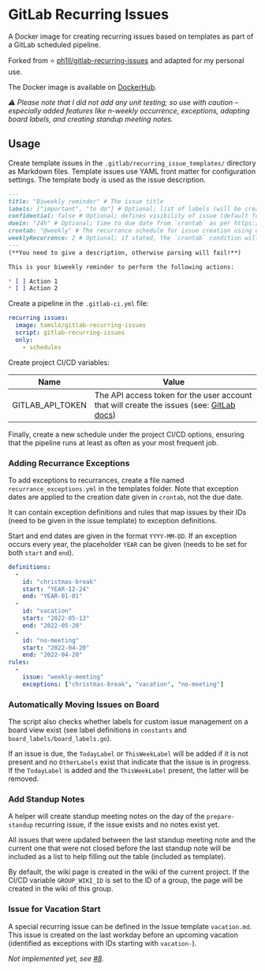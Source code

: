 # GitLab Recurring Issues

A Docker image for creating recurring issues based on templates as part of a GitLab scheduled pipeline.

Forked from ⭐ [ph1ll/gitlab-recurring-issues](https://github.com/ph1ll/gitlab-recurring-issues) and adapted for my personal use.

The Docker image is available on [DockerHub](https://hub.docker.com/repository/docker/tamslo/gitlab-issue-automation).

_⚠️ Please note that I did not add any unit testing; so use with caution – especially added features like n-weekly occurrence, exceptions, adapting board labels, and creating standup meeting notes._

## Usage

Create template issues in the `.gitlab/recurring_issue_templates/` directory as Markdown files. Template issues use YAML front matter for configuration settings. The template body is used as the issue description.

```markdown
---
title: "Biweekly reminder" # The issue title
labels: ["important", "to do"] # Optional; list of labels (will be created if not present)
confidential: false # Optional; defines visibility of issue (default for bool in Go is false)
duein: "24h" # Optional; time to due date from `crontab` as per https://pkg.go.dev/time?tab=doc#ParseDuration (e.g "30m", "1h")
crontab: "@weekly" # The recurrance schedule for issue creation using crontab syntax
weeklyRecurrence: 2 # Optional; if stated, the `crontab` condition will only be applied to every n-th week, based on titles of present issues
---
(**You need to give a description, otherwise parsing will fail!**)

This is your biweekly reminder to perform the following actions:

* [ ] Action 1
* [ ] Action 2
```

Create a pipeline in the `.gitlab-ci.yml` file:

```yaml
recurring issues:
  image: tamslo/gitlab-recurring-issues
  script: gitlab-recurring-issues
  only: 
    - schedules
```

Create project CI/CD variables:

| Name | Value |
| ---- | ----- |
| GITLAB_API_TOKEN | The API access token for the user account that will create the issues (see: [GitLab docs](https://docs.gitlab.com/ce/user/profile/personal_access_tokens.html)) |

Finally, create a new schedule under the project CI/CD options, ensuring that the pipeline runs at least as often as your most frequent job.

### Adding Recurrance Exceptions

To add exceptions to recurrances, create a file named `recurrance_exceptions.yml` in the templates folder. Note that exception dates are applied to the creation date given in `crontab`, not the due date.

It can contain exception definitions and rules that map issues by their IDs (need to be given in the issue template) to exception definitions.

Start and end dates are given in the format `YYYY-MM-DD`. If an exception occurs every year, the placeholder `YEAR` can be given (needs to be set for both `start` and `end`).

```yaml
definitions:
  -
    id: "christmas-break"
    start: "YEAR-12-24"
    end: "YEAR-01-01"
  -
    id: "vacation"
    start: "2022-05-13"
    end: "2022-05-20"
  -
    id: "no-meeting"
    start: "2022-04-20"
    end: "2022-04-20"
rules:
  -
    issue: "weekly-meeting"
    exceptions: ["christmas-break", "vacation", "no-meeting"]
```

### Automatically Moving Issues on Board

The script also checks whether labels for custom issue management on a board view exist (see label definitions in `constants` and `board_labels/board_labels.go`).

If an issue is due, the `TodayLabel` or `ThisWeekLabel` will be added if it is not present and no `OtherLabels` exist that indicate that the issue is in progress. If the `TodayLabel` is added and the `ThisWeekLabel` present, the latter will be removed.

### Add Standup Notes

A helper will create standup meeting notes on the day of the `prepare-standup` recurring issue, if the issue exists and no notes exist yet.

All issues that were updated between the last standup meeting note and the current one that were not closed before the last standup note will be included as a list to help filling out the table (included as template).

By default, the wiki page is created in the wiki of the current project. If the CI/CD variable `GROUP_WIKI_ID` is set to the ID of a group, the page will be created in the wiki of this group.

### Issue for Vacation Start

A special recurring issue can be defined in the issue template `vacation.md`. This issue is created on the last workday before an upcoming vacation (identified as exceptions with IDs starting with `vacation-`).

_Not implemented yet, see [#8](https://github.com/tamslo/gitlab-issue-automation/issues/8)._
